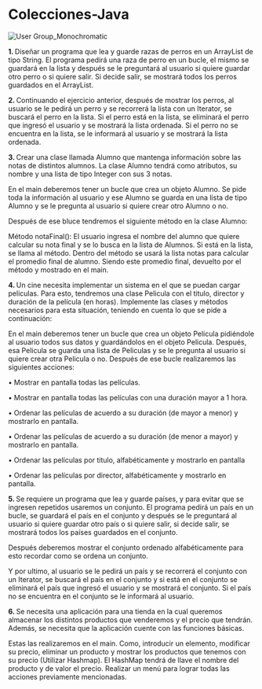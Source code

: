 # Colecciones-Java

![User Group_Monochromatic](https://user-images.githubusercontent.com/64716417/176051455-b6abe64c-c429-44ec-a638-c625e585012d.svg)


<b>1.  </b> Diseñar un programa que lea y guarde razas de perros en un ArrayList de tipo String.
El programa pedirá una raza de perro en un bucle, el mismo se guardará en la lista y
después se le preguntará al usuario  si quiere guardar otro perro o si quiere salir. Si
decide salir, se mostrará todos los perros guardados en el ArrayList.

<b>2.  </b>Continuando el ejercicio anterior, después de mostrar los perros, al usuario se le
pedirá un perro y se recorrerá la lista con un Iterator, se buscará el perro en la lista.
Si el perro está en la lista, se eliminará el perro que ingresó el usuario y se mostrará
la lista ordenada. Si el perro no se encuentra en la lista, se le informará al usuario y
se mostrará la lista ordenada.

<b>3.  </b>Crear una clase llamada Alumno que mantenga información sobre las notas de
distintos alumnos. La clase Alumno tendrá como atributos, su nombre y una lista de
tipo Integer con sus 3 notas.

En el main deberemos tener un bucle que crea un objeto Alumno. Se pide toda la
información al usuario y ese Alumno se guarda en una lista de tipo Alumno y se le
pregunta al usuario si quiere crear otro Alumno o no.

Después de ese bluce tendremos el siguiente método en la clase Alumno:

Método notaFinal(): El usuario ingresa el nombre del alumno que quiere calcular su
nota final y se lo busca en la lista de Alumnos. Si está en la lista, se llama al método.
Dentro del método se usará la lista notas para calcular el promedio final de alumno.
Siendo este promedio final, devuelto por el método y mostrado en el main.

<b>4.  </b>Un cine necesita implementar un sistema en el que se puedan cargar peliculas. Para
esto, tendremos una clase Pelicula con el titulo, director y duración de la película (en
horas). Implemente las clases y métodos necesarios para esta situación, teniendo en
cuenta lo que se pide a continuación:

En el main deberemos tener un bucle que crea un objeto Pelicula pidiéndole al
usuario todos sus datos y guardándolos en el objeto Pelicula.
Después, esa Pelicula se guarda una lista de Peliculas y se le pregunta al usuario si
quiere crear otra Pelicula o no.
Después de ese bucle realizaremos las siguientes acciones:

• Mostrar en pantalla todas las películas.

• Mostrar en pantalla todas las películas con una duración mayor a 1 hora.

• Ordenar las películas de acuerdo a su duración (de mayor a menor) y mostrarlo
en pantalla.

• Ordenar las películas de acuerdo a su duración (de menor a mayor) y mostrarlo
en pantalla.

• Ordenar las películas por titulo, alfabéticamente y mostrarlo en pantalla

• Ordenar las películas por director, alfabéticamente y mostrarlo en pantalla.

<b>5.  </b>Se requiere un programa que lea y guarde países, y para evitar que se ingresen
repetidos usaremos un conjunto. El programa pedirá un país en un bucle, se
guardará el país en el conjunto y después se le preguntará al usuario si quiere
guardar otro país o si quiere salir, si decide salir, se mostrará todos los países
guardados en el conjunto.

Después deberemos mostrar el conjunto ordenado alfabéticamente para esto
recordar como se ordena un conjunto.

Y por ultimo, al usuario se le pedirá un país y se recorrerá el conjunto con un Iterator,
se buscará el país en el conjunto y si está en el conjunto se eliminará el país que
ingresó el usuario y se mostrará el conjunto. Si el país no se encuentra en el conjunto
se le informará al usuario.

<b>6.  </b>Se necesita una aplicación para una tienda en la cual queremos almacenar los
distintos productos que venderemos y el precio que tendrán. Además, se necesita
que la aplicación cuente con las funciones básicas.

Estas las realizaremos en el main. Como, introducir un elemento, modificar su precio,
eliminar un producto y mostrar los productos que tenemos con su precio (Utilizar
Hashmap). El HashMap tendrá de llave el nombre del producto y de valor el precio.
Realizar un menú para lograr todas las acciones previamente mencionadas.
